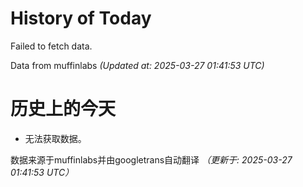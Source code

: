 # History of Today 

Failed to fetch data.

Data from muffinlabs
*(Updated at: 2025-03-27 01:41:53 UTC)*

# 历史上的今天 

- 无法获取数据。

数据来源于muffinlabs并由googletrans自动翻译
*（更新于: 2025-03-27 01:41:53 UTC）*